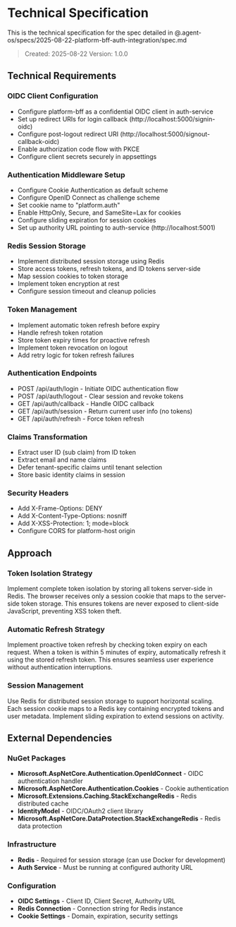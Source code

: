 # Technical Specification

This is the technical specification for the spec detailed in @.agent-os/specs/2025-08-22-platform-bff-auth-integration/spec.md

> Created: 2025-08-22
> Version: 1.0.0

## Technical Requirements

### OIDC Client Configuration
- Configure platform-bff as a confidential OIDC client in auth-service
- Set up redirect URIs for login callback (http://localhost:5000/signin-oidc)
- Configure post-logout redirect URI (http://localhost:5000/signout-callback-oidc)
- Enable authorization code flow with PKCE
- Configure client secrets securely in appsettings

### Authentication Middleware Setup
- Configure Cookie Authentication as default scheme
- Configure OpenID Connect as challenge scheme
- Set cookie name to "platform.auth"
- Enable HttpOnly, Secure, and SameSite=Lax for cookies
- Configure sliding expiration for session cookies
- Set up authority URL pointing to auth-service (http://localhost:5001)

### Redis Session Storage
- Implement distributed session storage using Redis
- Store access tokens, refresh tokens, and ID tokens server-side
- Map session cookies to token storage
- Implement token encryption at rest
- Configure session timeout and cleanup policies

### Token Management
- Implement automatic token refresh before expiry
- Handle refresh token rotation
- Store token expiry times for proactive refresh
- Implement token revocation on logout
- Add retry logic for token refresh failures

### Authentication Endpoints
- POST /api/auth/login - Initiate OIDC authentication flow
- POST /api/auth/logout - Clear session and revoke tokens
- GET /api/auth/callback - Handle OIDC callback
- GET /api/auth/session - Return current user info (no tokens)
- GET /api/auth/refresh - Force token refresh

### Claims Transformation
- Extract user ID (sub claim) from ID token
- Extract email and name claims
- Defer tenant-specific claims until tenant selection
- Store basic identity claims in session

### Security Headers
- Add X-Frame-Options: DENY
- Add X-Content-Type-Options: nosniff
- Add X-XSS-Protection: 1; mode=block
- Configure CORS for platform-host origin

## Approach

### Token Isolation Strategy
Implement complete token isolation by storing all tokens server-side in Redis. The browser receives only a session cookie that maps to the server-side token storage. This ensures tokens are never exposed to client-side JavaScript, preventing XSS token theft.

### Automatic Refresh Strategy
Implement proactive token refresh by checking token expiry on each request. When a token is within 5 minutes of expiry, automatically refresh it using the stored refresh token. This ensures seamless user experience without authentication interruptions.

### Session Management
Use Redis for distributed session storage to support horizontal scaling. Each session cookie maps to a Redis key containing encrypted tokens and user metadata. Implement sliding expiration to extend sessions on activity.

## External Dependencies

### NuGet Packages
- **Microsoft.AspNetCore.Authentication.OpenIdConnect** - OIDC authentication handler
- **Microsoft.AspNetCore.Authentication.Cookies** - Cookie authentication
- **Microsoft.Extensions.Caching.StackExchangeRedis** - Redis distributed cache
- **IdentityModel** - OIDC/OAuth2 client library
- **Microsoft.AspNetCore.DataProtection.StackExchangeRedis** - Redis data protection

### Infrastructure
- **Redis** - Required for session storage (can use Docker for development)
- **Auth Service** - Must be running at configured authority URL

### Configuration
- **OIDC Settings** - Client ID, Client Secret, Authority URL
- **Redis Connection** - Connection string for Redis instance
- **Cookie Settings** - Domain, expiration, security settings
